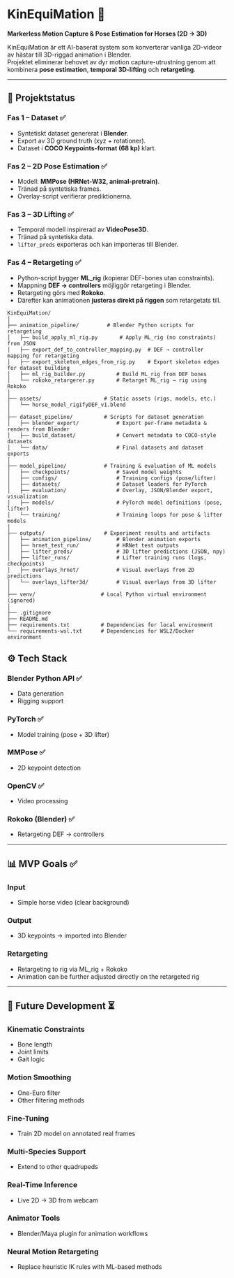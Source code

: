# KinEquiMation 🐎
**Markerless Motion Capture & Pose Estimation for Horses (2D → 3D)**

KinEquiMation är ett AI-baserat system som konverterar vanliga 2D-videor av hästar till 3D-riggad animation i Blender.  
Projektet eliminerar behovet av dyr motion capture-utrustning genom att kombinera **pose estimation**, **temporal 3D-lifting** och **retargeting**.

---

## 🚀 Projektstatus

### Fas 1 – Dataset ✅
- Syntetiskt dataset genererat i **Blender**.  
- Export av 3D ground truth (xyz + rotationer).  
- Dataset i **COCO Keypoints-format (68 kp)** klart.  

### Fas 2 – 2D Pose Estimation ✅
- Modell: **MMPose (HRNet-W32, animal-pretrain)**.  
- Tränad på syntetiska frames.  
- Overlay-script verifierar prediktionerna.  

### Fas 3 – 3D Lifting ✅
- Temporal modell inspirerad av **VideoPose3D**.  
- Tränad på syntetiska data.  
- `lifter_preds` exporteras och kan importeras till Blender.  

### Fas 4 – Retargeting ✅
- Python-script bygger **ML_rig** (kopierar DEF-bones utan constraints).  
- Mappning **DEF → controllers** möjliggör retargeting i Blender.  
- Retargeting görs med **Rokoko**.  
- Därefter kan animationen **justeras direkt på riggen** som retargetats till.  

```
KinEquiMation/
│
├── animation_pipeline/         # Blender Python scripts for retargeting
│   ├── build_apply_ml_rig.py       # Apply ML_rig (no constraints) from JSON
│   ├── export_def_to_controller_mapping.py  # DEF → controller mapping for retargeting
│   ├── export_skeleton_edges_from_rig.py    # Export skeleton edges for dataset building
│   ├── ml_rig_builder.py          # Build ML_rig from DEF bones
│   └── rokoko_retargerer.py       # Retarget ML_rig → rig using Rokoko
│
├── assets/                    # Static assets (rigs, models, etc.)
│   └── horse_model_rigifyDEF_v1.blend
│
├── dataset_pipeline/          # Scripts for dataset generation
│   ├── blender_export/            # Export per-frame metadata & renders from Blender
│   ├── build_dataset/             # Convert metadata to COCO-style datasets
│   └── data/                      # Final datasets and dataset exports
│
├── model_pipeline/            # Training & evaluation of ML models
│   ├── checkpoints/               # Saved model weights
│   ├── configs/                   # Training configs (pose/lifter)
│   ├── datasets/                  # Dataset loaders for PyTorch
│   ├── evaluation/                # Overlay, JSON/Blender export, visualization
│   ├── models/                    # PyTorch model definitions (pose, lifter)
│   └── training/                  # Training loops for pose & lifter models
│
├── outputs/                   # Experiment results and artifacts
│   ├── animation_pipeline/        # Blender animation exports
│   ├── hrnet_test_run/            # HRNet test outputs
│   ├── lifter_preds/              # 3D lifter predictions (JSON, npy)
│   ├── lifter_runs/               # Lifter training runs (logs, checkpoints)
│   ├── overlays_hrnet/            # Visual overlays from 2D predictions
│   └── overlays_lifter3d/         # Visual overlays from 3D lifter
│
├── venv/                     # Local Python virtual environment (ignored)
│
├── .gitignore
├── README.md
├── requirements.txt          # Dependencies for local environment
└── requirements-wsl.txt      # Dependencies for WSL2/Docker environment
```


## ⚙️ Tech Stack  

### Blender Python API ✅  
- Data generation  
- Rigging support  

### PyTorch ✅  
- Model training (pose + 3D lifter)  

### MMPose ✅  
- 2D keypoint detection  

### OpenCV ✅  
- Video processing  

### Rokoko (Blender) ✅  
- Retargeting DEF → controllers  

---

## 📊 MVP Goals ✅  

### Input  
- Simple horse video (clear background)  

### Output  
- 3D keypoints → imported into Blender  

### Retargeting  
- Retargeting to rig via ML_rig + Rokoko  
- Animation can be further adjusted directly on the retargeted rig  

---

## 🔮 Future Development ⏳  

### Kinematic Constraints  
- Bone length  
- Joint limits  
- Gait logic  

### Motion Smoothing  
- One-Euro filter  
- Other filtering methods  

### Fine-Tuning  
- Train 2D model on annotated real frames  

### Multi-Species Support  
- Extend to other quadrupeds  

### Real-Time Inference  
- Live 2D → 3D from webcam  

### Animator Tools  
- Blender/Maya plugin for animation workflows  

### Neural Motion Retargeting  
- Replace heuristic IK rules with ML-based methods  
